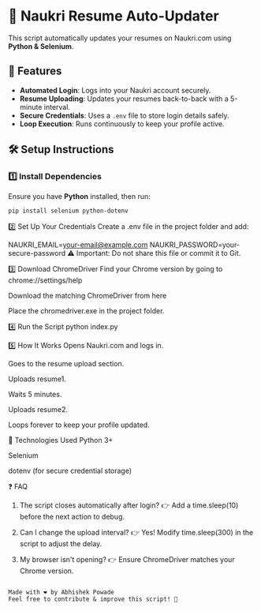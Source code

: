 # 🔄 Naukri Resume Auto-Updater

This script automatically updates your resumes on Naukri.com using **Python & Selenium**.

## 🚀 Features

- **Automated Login**: Logs into your Naukri account securely.
- **Resume Uploading**: Updates your resumes back-to-back with a 5-minute interval.
- **Secure Credentials**: Uses a `.env` file to store login details safely.
- **Loop Execution**: Runs continuously to keep your profile active.

## 🛠 Setup Instructions

### 1️⃣ Install Dependencies

Ensure you have **Python** installed, then run:

```sh
pip install selenium python-dotenv
```

2️⃣ Set Up Your Credentials
Create a .env file in the project folder and add:

NAUKRI_EMAIL=your-email@example.com
NAUKRI_PASSWORD=your-secure-password
⚠️ Important: Do not share this file or commit it to Git.

3️⃣ Download ChromeDriver
Find your Chrome version by going to chrome://settings/help

Download the matching ChromeDriver from here

Place the chromedriver.exe in the project folder.

4️⃣ Run the Script
python index.py

5️⃣ How It Works
Opens Naukri.com and logs in.

Goes to the resume upload section.

Uploads resume1.

Waits 5 minutes.

Uploads resume2.

Loops forever to keep your profile updated.

🤖 Technologies Used
Python 3+

Selenium

dotenv (for secure credential storage)

❓ FAQ

1. The script closes automatically after login?
   👉 Add a time.sleep(10) before the next action to debug.

2. Can I change the upload interval?
   👉 Yes! Modify time.sleep(300) in the script to adjust the delay.

3. My browser isn't opening?
   👉 Ensure ChromeDriver matches your Chrome version.

```

Made with ❤️ by Abhishek Powade
Feel free to contribute & improve this script! 🚀

```
